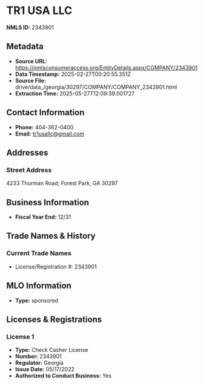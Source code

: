 # TR1 USA LLC

**NMLS ID:** 2343901

## Metadata
- **Source URL:** https://nmlsconsumeraccess.org/EntityDetails.aspx/COMPANY/2343901
- **Data Timestamp:** 2025-02-27T00:20:55.351Z
- **Source File:** drive/data_/georgia/30297/COMPANY/COMPANY_2343901.html
- **Extraction Time:** 2025-05-27T12:09:39.001727

## Contact Information
- **Phone:** 404-362-0400
- **Email:** tr1usallc@gmail.com

## Addresses
### Street Address
4233 Thurman Road; Forest Park, GA 30297

## Business Information
- **Fiscal Year End:** 12/31

## Trade Names & History
### Current Trade Names
- License/Registration #: 2343901

## MLO Information
- **Type:** sponsored

## Licenses & Registrations

### License 1
- **Type:** Check Casher License
- **Number:** 2343901
- **Regulator:** Georgia
- **Issue Date:** 05/17/2022
- **Authorized to Conduct Business:** Yes
